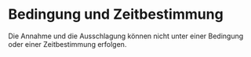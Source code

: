 # Bedingung und Zeitbestimmung

Die Annahme und die Ausschlagung können nicht unter einer Bedingung oder einer Zeitbestimmung erfolgen. 

